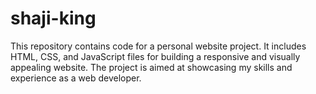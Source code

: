 # shaji-king
This repository contains code for a personal website project. It includes HTML, CSS, and JavaScript files for building a responsive and visually appealing website. The project is aimed at showcasing my skills and experience as a web developer.
